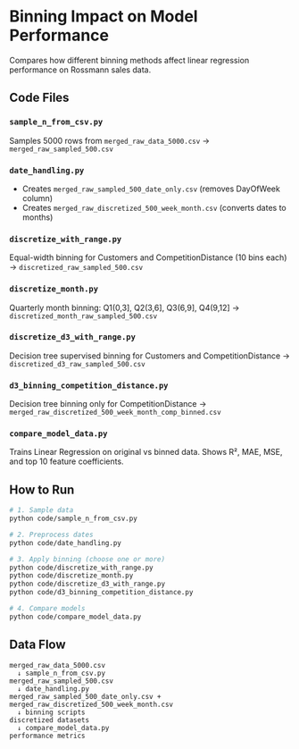 # Binning Impact on Model Performance

Compares how different binning methods affect linear regression performance on Rossmann sales data.

## Code Files

### `sample_n_from_csv.py`
Samples 5000 rows from `merged_raw_data_5000.csv` → `merged_raw_sampled_500.csv`

### `date_handling.py` 
- Creates `merged_raw_sampled_500_date_only.csv` (removes DayOfWeek column)
- Creates `merged_raw_discretized_500_week_month.csv` (converts dates to months)

### `discretize_with_range.py`
Equal-width binning for Customers and CompetitionDistance (10 bins each) → `discretized_raw_sampled_500.csv`

### `discretize_month.py`
Quarterly month binning: Q1(0,3], Q2(3,6], Q3(6,9], Q4(9,12] → `discretized_month_raw_sampled_500.csv`

### `discretize_d3_with_range.py`
Decision tree supervised binning for Customers and CompetitionDistance → `discretized_d3_raw_sampled_500.csv`

### `d3_binning_competition_distance.py`
Decision tree binning only for CompetitionDistance → `merged_raw_discretized_500_week_month_comp_binned.csv`

### `compare_model_data.py`
Trains Linear Regression on original vs binned data. Shows R², MAE, MSE, and top 10 feature coefficients.

## How to Run

```bash
# 1. Sample data
python code/sample_n_from_csv.py

# 2. Preprocess dates
python code/date_handling.py

# 3. Apply binning (choose one or more)
python code/discretize_with_range.py
python code/discretize_month.py
python code/discretize_d3_with_range.py
python code/d3_binning_competition_distance.py

# 4. Compare models
python code/compare_model_data.py
```

## Data Flow

```
merged_raw_data_5000.csv
  ↓ sample_n_from_csv.py
merged_raw_sampled_500.csv
  ↓ date_handling.py
merged_raw_sampled_500_date_only.csv + merged_raw_discretized_500_week_month.csv
  ↓ binning scripts
discretized datasets
  ↓ compare_model_data.py
performance metrics
```
